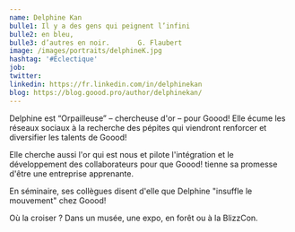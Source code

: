 ```yaml
---
name: Delphine Kan
bulle1: Il y a des gens qui peignent l’infini 
bulle2: en bleu, 
bulle3: d’autres en noir.       G. Flaubert
image: /images/portraits/delphineK.jpg
hashtag: '#Éclectique'
job:
twitter: 
linkedin: https://fr.linkedin.com/in/delphinekan
blog: https://blog.goood.pro/author/delphinekan/
---
```

Delphine est “Orpailleuse” – chercheuse d'or – pour Goood! 
Elle écume les réseaux sociaux à la recherche des pépites qui viendront renforcer et diversifier les talents de Goood!

Elle cherche aussi l'or qui est nous et pilote l'intégration et le développement des collaborateurs pour que Goood! tienne sa promesse d'être une entreprise apprenante.

En séminaire, ses collègues disent d'elle que Delphine "insuffle le mouvement" chez Goood!

Où la croiser ? Dans un musée, une expo, en forêt ou à la BlizzCon. 
